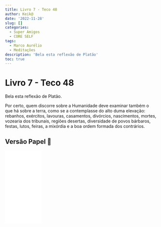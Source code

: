 ```yaml
---
title: Livro 7 - Teco 48
author: Keik@
date: '2022-11-28'
slug: []
categories:
  - Super Amigos
  - CORE SELF
tags:
  - Marco Aurélio
  - Meditações
description: 'Bela esta reflexão de Platão'
toc: true
---
```


# Livro 7 - Teco 48

Bela esta reflexão de Platão. 

Por certo, quem discorre sobre a Humanidade deve examinar também o que há sobre a terra, como se a contemplasse do alto duma elevação: rebanhos, exércitos, lavouras, casamentos, divórcios, nascimentos, mortes, vozearia dos tribunais, regiões desertas, diversidade de povos bárbaros, festas, lutos, feiras, a mixórdia e a boa ordem formada dos contrários.

## Versão Papel :book:
<iframe style="width:120px;height:240px;" marginwidth="0" marginheight="0" scrolling="no" frameborder="0" src="//ws-na.amazon-adsystem.com/widgets/q?ServiceVersion=20070822&OneJS=1&Operation=GetAdHtml&MarketPlace=BR&source=ss&ref=as_ss_li_til&ad_type=product_link&tracking_id=mundodekeika-20&language=pt_BR&marketplace=amazon&region=BR&placement=B092FVY4BB&asins=B092FVY4BB&linkId=37c5ec14221f61f811029aa88b520891&show_border=true&link_opens_in_new_window=true"></iframe>